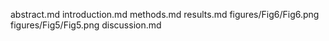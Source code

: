 abstract.md
introduction.md
methods.md
results.md
figures/Fig6/Fig6.png
figures/Fig5/Fig5.png
discussion.md

